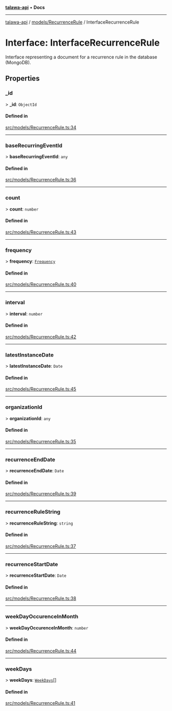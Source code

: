 [**talawa-api**](../../../README.md) • **Docs**

***

[talawa-api](../../../modules.md) / [models/RecurrenceRule](../README.md) / InterfaceRecurrenceRule

# Interface: InterfaceRecurrenceRule

Interface representing a document for a recurrence rule in the database (MongoDB).

## Properties

### \_id

\> **\_id**: `ObjectId`

#### Defined in

[src/models/RecurrenceRule.ts:34](https://github.com/PalisadoesFoundation/talawa-api/blob/f1c816bca43cc03a8c1bd303394e2550a50db017/src/models/RecurrenceRule.ts#L34)

***

### baseRecurringEventId

\> **baseRecurringEventId**: `any`

#### Defined in

[src/models/RecurrenceRule.ts:36](https://github.com/PalisadoesFoundation/talawa-api/blob/f1c816bca43cc03a8c1bd303394e2550a50db017/src/models/RecurrenceRule.ts#L36)

***

### count

\> **count**: `number`

#### Defined in

[src/models/RecurrenceRule.ts:43](https://github.com/PalisadoesFoundation/talawa-api/blob/f1c816bca43cc03a8c1bd303394e2550a50db017/src/models/RecurrenceRule.ts#L43)

***

### frequency

\> **frequency**: [`Frequency`](../enumerations/Frequency.md)

#### Defined in

[src/models/RecurrenceRule.ts:40](https://github.com/PalisadoesFoundation/talawa-api/blob/f1c816bca43cc03a8c1bd303394e2550a50db017/src/models/RecurrenceRule.ts#L40)

***

### interval

\> **interval**: `number`

#### Defined in

[src/models/RecurrenceRule.ts:42](https://github.com/PalisadoesFoundation/talawa-api/blob/f1c816bca43cc03a8c1bd303394e2550a50db017/src/models/RecurrenceRule.ts#L42)

***

### latestInstanceDate

\> **latestInstanceDate**: `Date`

#### Defined in

[src/models/RecurrenceRule.ts:45](https://github.com/PalisadoesFoundation/talawa-api/blob/f1c816bca43cc03a8c1bd303394e2550a50db017/src/models/RecurrenceRule.ts#L45)

***

### organizationId

\> **organizationId**: `any`

#### Defined in

[src/models/RecurrenceRule.ts:35](https://github.com/PalisadoesFoundation/talawa-api/blob/f1c816bca43cc03a8c1bd303394e2550a50db017/src/models/RecurrenceRule.ts#L35)

***

### recurrenceEndDate

\> **recurrenceEndDate**: `Date`

#### Defined in

[src/models/RecurrenceRule.ts:39](https://github.com/PalisadoesFoundation/talawa-api/blob/f1c816bca43cc03a8c1bd303394e2550a50db017/src/models/RecurrenceRule.ts#L39)

***

### recurrenceRuleString

\> **recurrenceRuleString**: `string`

#### Defined in

[src/models/RecurrenceRule.ts:37](https://github.com/PalisadoesFoundation/talawa-api/blob/f1c816bca43cc03a8c1bd303394e2550a50db017/src/models/RecurrenceRule.ts#L37)

***

### recurrenceStartDate

\> **recurrenceStartDate**: `Date`

#### Defined in

[src/models/RecurrenceRule.ts:38](https://github.com/PalisadoesFoundation/talawa-api/blob/f1c816bca43cc03a8c1bd303394e2550a50db017/src/models/RecurrenceRule.ts#L38)

***

### weekDayOccurenceInMonth

\> **weekDayOccurenceInMonth**: `number`

#### Defined in

[src/models/RecurrenceRule.ts:44](https://github.com/PalisadoesFoundation/talawa-api/blob/f1c816bca43cc03a8c1bd303394e2550a50db017/src/models/RecurrenceRule.ts#L44)

***

### weekDays

\> **weekDays**: [`WeekDays`](../enumerations/WeekDays.md)[]

#### Defined in

[src/models/RecurrenceRule.ts:41](https://github.com/PalisadoesFoundation/talawa-api/blob/f1c816bca43cc03a8c1bd303394e2550a50db017/src/models/RecurrenceRule.ts#L41)
